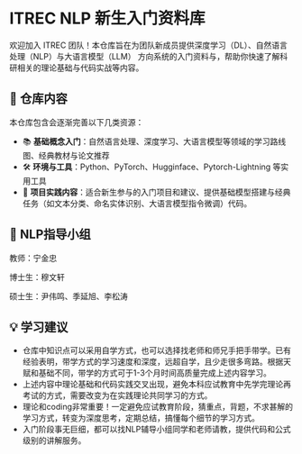# ITREC NLP 新生入门资料库

欢迎加入 ITREC 团队！本仓库旨在为团队新成员提供深度学习（DL）、自然语言处理（NLP）与大语言模型（LLM） 方向系统的入门资料与，帮助你快速了解科研相关的理论基础与代码实战等内容。

## 📌 仓库内容

本仓库包含会逐渐完善以下几类资源：

- 📚 **基础概念入门**：自然语言处理、深度学习、大语言模型等领域的学习路线图、经典教材与论文推荐
- 🛠 **环境与工具**：Python、PyTorch、Hugginface、Pytorch-Lightning 等实用工具
- 🎯 **项目实践内容**：适合新生参与的入门项目和建议、提供基础模型搭建与经典任务（如文本分类、命名实体识别、大语言模型指令微调）代码。

## 🧭 NLP指导小组

教师：宁金忠

博士生：穆文轩

硕士生：尹伟鸣、季延旭、李松涛

## 💡 学习建议

* 仓库中知识点可以采用自学方式，也可以选择找老师和师兄手把手带学。已有经验表明，带学方式的学习速度和深度，远超自学，且少走很多弯路。根据天赋和基础不同，带学的方式可于1-3个月时间高质量完成上述内容学习。
* 上述内容中理论基础和代码实践交叉出现，避免本科应试教育中先学完理论再考试的方式，需要改变为在实践理论共同学习的方式。
* 理论和coding非常重要！一定避免应试教育阶段，猜重点，背题，不求甚解的学习方式，转变为深度思考，定期总结，搞懂每个细节的学习方式。
* 入门阶段事无巨细，都可以找NLP辅导小组同学和老师请教，提供代码和公式级别的讲解服务。


